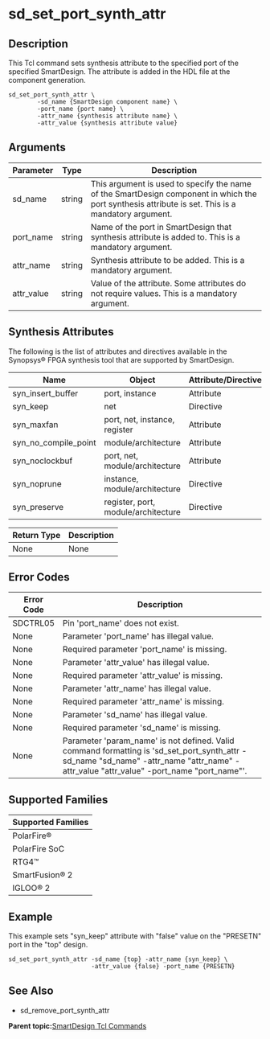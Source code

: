 # sd\_set\_port\_synth\_attr

## Description

This Tcl command sets synthesis attribute to the specified port of the specified SmartDesign. The attribute is added in the HDL file at the component generation.

```
sd_set_port_synth_attr \
        -sd_name {SmartDesign component name} \
        -port_name {port name} \
        -attr_name {synthesis attribute name} \
        -attr_value {synthesis attribute value}
```

## Arguments

|Parameter|Type|Description|
|---------|----|-----------|
|sd\_name|string|This argument is used to specify the name of the SmartDesign component in which the port synthesis attribute is set. This is a mandatory argument.|
|port\_name|string|Name of the port in SmartDesign that synthesis attribute is added to. This is a mandatory argument.|
|attr\_name|string|Synthesis attribute to be added. This is a mandatory argument.|
|attr\_value|string|Value of the attribute. Some attributes do not require values. This is a mandatory argument.|

## Synthesis Attributes

The following is the list of attributes and directives available in the Synopsys® FPGA synthesis tool that are supported by SmartDesign.

|Name|Object|Attribute/Directive|
|----|------|-------------------|
|syn\_insert\_buffer|port, instance|Attribute|
|syn\_keep|net|Directive|
|syn\_maxfan|port, net, instance, register|Attribute|
|syn\_no\_compile\_point|module/architecture|Attribute|
|syn\_noclockbuf|port, net, module/architecture|Attribute|
|syn\_noprune|instance, module/architecture|Directive|
|syn\_preserve|register, port, module/architecture|Directive|

|Return Type|Description|
|-----------|-----------|
|None|None|

## Error Codes

|Error Code|Description|
|----------|-----------|
|SDCTRL05|Pin 'port\_name' does not exist.|
|None|Parameter 'port\_name' has illegal value.|
|None|Required parameter 'port\_name' is missing.|
|None|Parameter 'attr\_value' has illegal value.|
|None|Required parameter 'attr\_value' is missing.|
|None|Parameter 'attr\_name' has illegal value.|
|None|Required parameter 'attr\_name' is missing.|
|None|Parameter 'sd\_name' has illegal value.|
|None|Required parameter 'sd\_name' is missing.|
|None|Parameter 'param\_name' is not defined. Valid command formatting is 'sd\_set\_port\_synth\_attr -sd\_name "sd\_name" -attr\_name "attr\_name" -attr\_value "attr\_value" -port\_name "port\_name"'.|

## Supported Families

|Supported Families|
|------------------|
|PolarFire®|
|PolarFire SoC|
|RTG4™|
|SmartFusion® 2|
|IGLOO® 2|

## Example

This example sets "syn\_keep" attribute with "false" value on the "PRESETN" port in the "top" design.

```
sd_set_port_synth_attr -sd_name {top} -attr_name {syn_keep} \
                       -attr_value {false} -port_name {PRESETN}
```

## See Also

-   sd\_remove\_port\_synth\_attr

**Parent topic:**[SmartDesign Tcl Commands](GUID-92BDB298-D736-4F37-87A0-3E5E1200BEE6.md)

